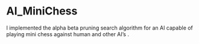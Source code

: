 # AI_MiniChess
I implemented the alpha beta pruning search algorithm for an AI capable of playing mini chess against human and other AI’s .
